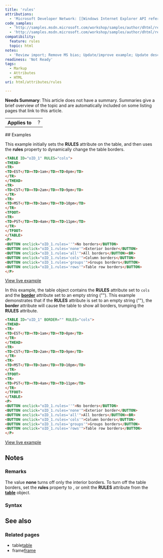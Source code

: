 ```yaml
---
title: 'rules'
attributions:
  - 'Microsoft Developer Network: [[Windows Internet Explorer API reference](http://msdn.microsoft.com/en-us/library/ie/hh828809%28v=vs.85%29.aspx) Article]'
code_samples:
  - 'http://samples.msdn.microsoft.com/workshop/samples/author/dhtml/refs/rules.htm'
  - 'http://samples.msdn.microsoft.com/workshop/samples/author/dhtml/refs/table_rules_border.htm'
compatibility:
  feature: rules
  topic: html
notes:
  - 'Review import; Remove MS bias; Update/improve example; Update descriptions; Fix lists & compatibility info'
readiness: 'Not Ready'
tags:
  - Markup
  - Attributes
  - HTML
uri: html/attributes/rules

---
```

**Needs Summary**: This article does not have a summary. Summaries give a brief overview of the topic and are automatically included on some listing pages that link to this article.

<table class="wikitable">
<tr>
<th>
Applies to

</th>
<td>
 ?

</td>
</tr>
</table>
## Examples

This example initially sets the **RULES** attribute on the table, and then uses the **rules** property to dynamically change the table borders.

``` html
<TABLE ID="oID_1" RULES="cols">
<THEAD>
<TR>
<TD>EST</TD><TD>1am</TD><TD>8pm</TD>
</TR>
</THEAD>
<TR>
<TD>CST</TD><TD>2am</TD><TD>9pm</TD>
</TR>
<TR>
<TD>MST</TD><TD>3am</TD><TD>10pm</TD>
</TR>
<TFOOT>
<TR>
<TD>PST</TD><TD>4am</TD><TD>11pm</TD>
</TR>
</TFOOT>
</TABLE>
<P>
<BUTTON onclick="oID_1.rules=''">No borders</BUTTON>
<BUTTON onclick="oID_1.rules='none'">Exterior border</BUTTON>
<BUTTON onclick="oID_1.rules='all'">All borders</BUTTON><BR>
<BUTTON onclick="oID_1.rules='cols'">Column borders</BUTTON>
<BUTTON onclick="oID_1.rules='groups'">Groups borders</BUTTON>
<BUTTON onclick="oID_1.rules='rows'">Table row borders</BUTTON>
</P>
```

[View live example](http://samples.msdn.microsoft.com/workshop/samples/author/dhtml/refs/rules.htm)

In this example, the table object contains the **RULES** attribute set to `cols` and the [**border**](/css/properties/border) attribute set to an empty string (""). This example demonstrates that if the **RULES** attribute is set to an empty string (""), the **border** attribute will cause the table to show all borders, trumping the **RULES** attribute.

``` html
<TABLE ID="oID_1" BORDER="" RULES="cols">
<THEAD>
<TR>
<TD>EST</TD><TD>1am</TD><TD>8pm</TD>
</TR>
</THEAD>
<TR>
<TD>CST</TD><TD>2am</TD><TD>9pm</TD>
</TR>
<TR>
<TD>MST</TD><TD>3am</TD><TD>10pm</TD>
</TR>
<TFOOT>
<TR>
<TD>PST</TD><TD>4am</TD><TD>11pm</TD>
</TR>
</TFOOT>
</TABLE>
<P>
<BUTTON onclick="oID_1.rules=''">No borders</BUTTON>
<BUTTON onclick="oID_1.rules='none'">Exterior border</BUTTON>
<BUTTON onclick="oID_1.rules='all'">All borders</BUTTON><BR>
<BUTTON onclick="oID_1.rules='cols'">Column borders</BUTTON>
<BUTTON onclick="oID_1.rules='groups'">Groups borders</BUTTON>
<BUTTON onclick="oID_1.rules='rows'">Table row borders</BUTTON>
</P>
```

[View live example](http://samples.msdn.microsoft.com/workshop/samples/author/dhtml/refs/table_rules_border.htm)

## Notes

### Remarks

The value **none** turns off only the interior borders. To turn off the table borders, set the **rules** property to , or omit the **RULES** attribute from the [**table**](/html/elements/table) object.

### Syntax

## See also

### Related pages

-   table[table](/html/elements/table)
-   frame[frame](/html/attributes/frame)
